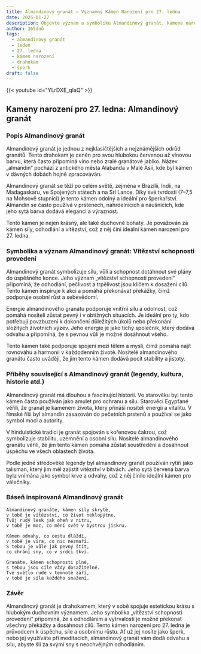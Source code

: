 ```yaml
---
title: Almandinový granát – Významný Kámen Narození pro 27. ledna
date: 2025-01-27
description: Objevte význam a symboliku Almandinový granát, kamene narození pro 27. ledna, který symbolizuje Vítězství schopnosti provedení. Přečtěte si legendy a inspirující příběhy.
author: 365dnů
tags:
  - almandinový granát
  - leden
  - 27. ledna
  - kámen narození
  - drahokam
  - šperk
draft: false
---
```


{{< youtube id="YLrDXE_qIaQ" >}}

## Kameny narození pro 27. ledna: Almandinový granát

### Popis Almandinový granát

Almandinový granát je jednou z nejklasičtějších a nejznámějších odrůd granátů. Tento drahokam je ceněn pro svou hlubokou červenou až vínovou barvu, která často připomíná víno nebo zralé granátové jablko. Název „almandin“ pochází z antického města Alabanda v Malé Asii, kde byl kámen v dávných dobách hojně zpracováván.

Almandinový granát se těží po celém světě, zejména v Brazílii, Indii, na Madagaskaru, ve Spojených státech a na Srí Lance. Díky své tvrdosti (7–7,5 na Mohsově stupnici) je tento kámen odolný a ideální pro šperkařství. Almandin se často používá v prstenech, náhrdelnících a náušnicích, kde jeho sytá barva dodává eleganci a výraznost.

Tento kámen je nejen krásný, ale také duchovně bohatý. Je považován za kámen síly, odhodlání a vítězství, což z něj činí ideální kámen narození pro 27. ledna.

### Symbolika a význam Almandinový granát: Vítězství schopnosti provedení

Almandinový granát symbolizuje sílu, vůli a schopnost dotáhnout své plány do úspěšného konce. Jeho význam „vítězství schopnosti provedení“ připomíná, že odhodlání, pečlivost a trpělivost jsou klíčem k dosažení cílů. Tento kámen inspiruje k akci a pomáhá překonávat překážky, čímž podporuje osobní růst a sebevědomí.

Energie almandinového granátu podporuje vnitřní sílu a odolnost, což pomáhá nositeli zůstat pevný i v obtížných situacích. Je ideální pro ty, kdo potřebují povzbuzení k dokončení důležitých úkolů nebo překonání složitých životních výzev. Jeho energie je jako tichý společník, který dodává odvahu a připomíná, že s pevnou vůlí je možné dosáhnout všeho.

Tento kámen také podporuje spojení mezi tělem a myslí, čímž pomáhá najít rovnováhu a harmonii v každodenním životě. Nositelé almandinového granátu často uvádějí, že jim tento kámen dodává pocit stability a jistoty.

### Příběhy související s Almandinový granát (legendy, kultura, historie atd.)

Almandinový granát má dlouhou a fascinující historii. Ve starověku byl tento kámen často používán jako amulet pro ochranu a sílu. Starověcí Egypťané věřili, že granát je kamenem života, který přináší nositeli energii a vitalitu. V římské říši byl almandin zasazován do pečetních prstenů a používal se jako symbol moci a autority.

V hinduistické tradici je granát spojován s kořenovou čakrou, což symbolizuje stabilitu, uzemnění a osobní sílu. Nositelé almandinového granátu věřili, že jim tento kámen pomáhá zůstat soustředění a dosáhnout úspěchu ve všech oblastech života.

Podle jedné středověké legendy byl almandinový granát používán rytíři jako talisman, který jim měl zajistit vítězství v bitvách. Jeho sytá červená barva byla vnímána jako symbol krve a odvahy, což z něj činilo ideální kámen pro válečníky.

### Báseň inspirovaná Almandinový granát

```
Almandinový granáte, kámen síly skryté,  
v tobě je vítězství, co život neklopýtne.  
Tvůj rudý lesk jak oheň v nitru,  
v tobě je moc, co mění svět v bystrou jiskru.  

Kámen odvahy, co cestu dláždí,  
v tobě je víra, co nic nezmaří.  
S tebou je vůle jak pevný štít,  
co chrání sny, co v srdci tkví.  

Granáte, kámen schopnosti plné,  
s tebou jsou cíle vždy dosažitelné.  
Tvé světlo rudé v temnotě září,  
v tobě je síla každého snažení.  
```

### Závěr

Almandinový granát je drahokamem, který v sobě spojuje estetickou krásu s hlubokým duchovním významem. Jeho symbolika „vítězství schopnosti provedení“ připomíná, že s odhodláním a vytrvalostí je možné překonat všechny překážky a dosáhnout cílů. Tento kámen narození pro 27. ledna je průvodcem k úspěchu, síle a osobnímu růstu. Ať už jej nosíte jako šperk, nebo jej využíváte při meditacích, almandinový granát vám dodá odvahu a sílu, abyste šli za svými sny s neochvějným odhodláním.